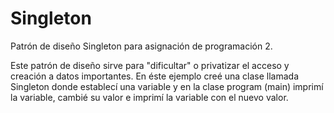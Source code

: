 # Singleton
 Patrón de diseño Singleton para asignación de programación 2.

 Este patrón de diseño sirve para "dificultar" o privatizar el acceso y creación a datos importantes. En éste ejemplo creé una clase llamada Singleton donde establecí una variable y en la clase program (main) imprimí la variable, cambié su valor e imprimí la variable con el nuevo valor.
